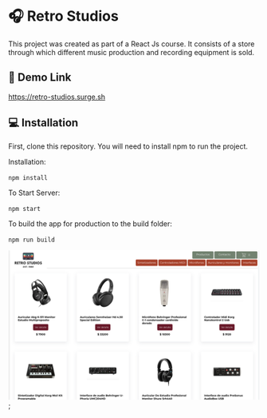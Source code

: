 # 🎧 Retro Studios

This project was created as part of a React Js course. It consists of a store through which different music production and recording equipment is sold.

## 🔗 Demo Link

https://retro-studios.surge.sh

## 💻 Installation

First, clone this repository. You will need to install npm to run the project.

Installation:

`npm install`

To Start Server:

`npm start`

To build the app for production to the build folder:

`npm run build`

![example.png](example.png);
